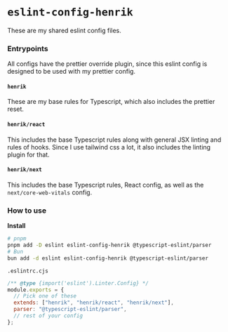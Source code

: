 # `eslint-config-henrik`

These are my shared eslint config files.

### Entrypoints

All configs have the prettier override plugin, since this eslint config is designed to be used with my prettier config.

#### `henrik`

These are my base rules for Typescript, which also includes the prettier reset.

#### `henrik/react`

This includes the base Typescript rules along with general JSX linting and rules of hooks. Since I use tailwind css a lot, it also includes the linting plugin for that.

#### `henrik/next`

This includes the base Typescript rules, React config, as well as the `next/core-web-vitals` config.

### How to use

**Install**

```sh
# pnpm
pnpm add -D eslint eslint-config-henrik @typescript-eslint/parser
# Bun
bun add -d eslint eslint-config-henrik @typescript-eslint/parser
```

`.eslintrc.cjs`

```js
/** @type {import('eslint').Linter.Config} */
module.exports = {
  // Pick one of these
  extends: ["henrik", "henrik/react", "henrik/next"],
  parser: "@typescript-eslint/parser",
  // rest of your config
};
```
